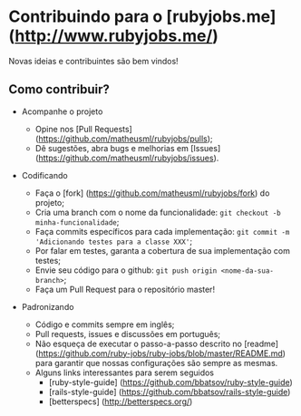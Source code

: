 # Contribuindo para o [rubyjobs.me] (http://www.rubyjobs.me/)

Novas ideias e contribuintes são bem vindos!

## Como contribuir?

* Acompanhe o projeto
  * Opine nos [Pull Requests] (https://github.com/matheusml/rubyjobs/pulls);
  * Dê sugestões, abra bugs e melhorias em [Issues] (https://github.com/matheusml/rubyjobs/issues).

* Codificando
  * Faça o [fork] (https://github.com/matheusml/rubyjobs/fork) do projeto;
  * Cria uma branch com o nome da funcionalidade: `git checkout -b minha-funcionalidade`;
  * Faça commits específicos para cada implementação: `git commit -m 'Adicionando testes para a classe XXX'`;
  * Por falar em testes, garanta a cobertura de sua implementação com testes;
  * Envie seu código para o github: `git push origin <nome-da-sua-branch>`;
  * Faça um Pull Request para o repositório master!

* Padronizando
  * Código e commits sempre em inglês;
  * Pull requests, issues e discussões em português;
  * Não esqueça de executar o passo-a-passo descrito no [readme] (https://github.com/ruby-jobs/ruby-jobs/blob/master/README.md) para garantir que nossas configurações são sempre as mesmas.
  * Alguns links interessantes para serem seguidos
    * [ruby-style-guide] (https://github.com/bbatsov/ruby-style-guide)
    * [rails-style-guide] (https://github.com/bbatsov/rails-style-guide)
    * [betterspecs] (http://betterspecs.org/)
